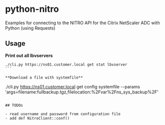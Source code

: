 # python-nitro

Examples for connecting to the NITRO API for the Citrix NetScaler ADC with Python (using Requests)

## Usage

**Print out all lbvservers**
````
./cli.py https://ns01.customer.local get stat lbvserver
```

**Download a file with systemfile**
````
./cli.py https://ns01.customer.local get config systemfile --params 'args=filename:fullbackup.tgz,filelocation:%2Fvar%2Fns_sys_backup%2F'
```

## TODOs

- read username and password from configuration file
- add def NitroClient::conf()